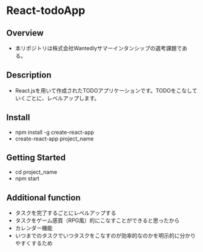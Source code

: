 # React-todoApp

## Overview
- 本リポジトリは株式会社Wantedlyサマーインタンシップの選考課題である。

## Description
- React.jsを用いて作成されたTODOアプリケーションです。TODOをこなしていくごとに、レベルアップします。

## Install
- npm install -g create-react-app
- create-react-app project_name

## Getting Started
- cd project_name
- npm start

## Additional function
- タスクを完了するごとにレベルアップする
 - タスクをゲーム感買（RPG風）的にこなすことができると思ったから
- カレンダー機能
 - いつまでのタスクでいつタスクをこなすのが効率的なのかを明示的に分かりやすくするため
